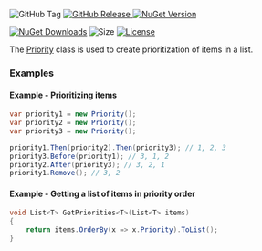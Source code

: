 ![GitHub Tag](https://img.shields.io/github/v/tag/TJC-Tools/TJC.Priority) [![GitHub Release](https://img.shields.io/github/v/release/TJC-Tools/TJC.Priority)
](https://github.com/TJC-Tools/TJC.Priority/releases/latest) [![NuGet Version](https://img.shields.io/nuget/v/TJC.Priority)](https://www.nuget.org/packages/TJC.Priority)

[![NuGet Downloads](https://img.shields.io/nuget/dt/TJC.Priority)](https://www.nuget.org/packages/TJC.Priority) ![Size](https://img.shields.io/github/repo-size/TJC-Tools/TJC.Priority) [![License](https://img.shields.io/github/license/TJC-Tools/TJC.Priority.svg)](LICENSE)

The [Priority](TJC.Priority/Priority.cs) class is used to create prioritization of items in a list.

### Examples
#### Example - Prioritizing items
```csharp
var priority1 = new Priority();
var priority2 = new Priority();
var priority3 = new Priority();

priority1.Then(priority2).Then(priority3); // 1, 2, 3
priority3.Before(priority1); // 3, 1, 2
priority2.After(priority3); // 3, 2, 1
priority1.Remove(); // 3, 2
```

#### Example - Getting a list of items in priority order
```csharp
void List<T> GetPriorities<T>(List<T> items)
{
	return items.OrderBy(x => x.Priority).ToList();
}
```
